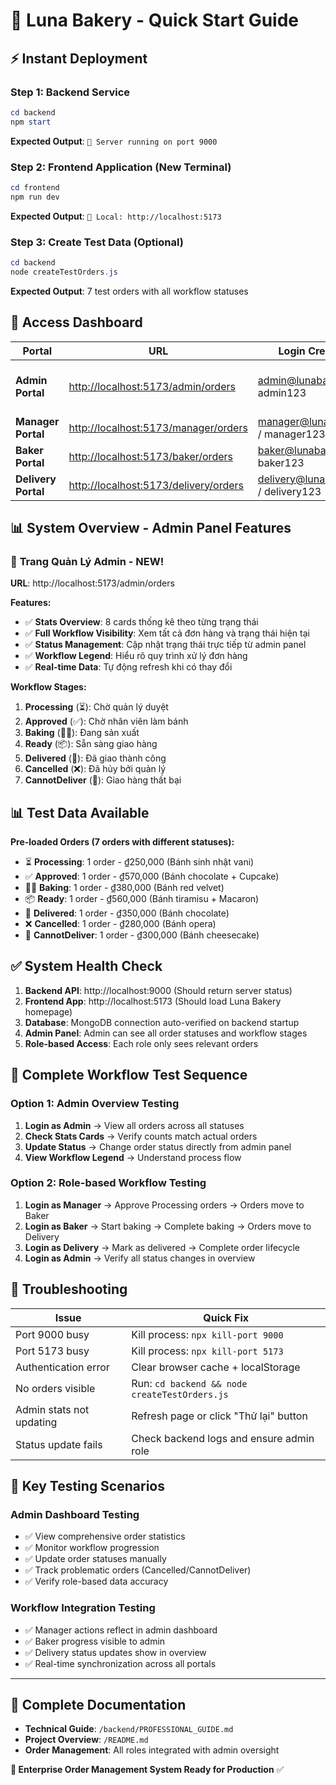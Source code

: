 # 🚀 Luna Bakery - Quick Start Guide

## ⚡ Instant Deployment

### Step 1: Backend Service
```powershell
cd backend
npm start
```
**Expected Output**: `🚀 Server running on port 9000`

### Step 2: Frontend Application (New Terminal)
```powershell
cd frontend
npm run dev
```
**Expected Output**: `🎯 Local: http://localhost:5173`

### Step 3: Create Test Data (Optional)
```powershell
cd backend
node createTestOrders.js
```
**Expected Output**: 7 test orders with all workflow statuses

## 🔐 Access Dashboard

| Portal | URL | Login Credentials | Description |
|--------|-----|-------------------|-------------|
| **Admin Portal** | [http://localhost:5173/admin/orders](http://localhost:5173/admin/orders) | admin@lunabakery.com / admin123 | Tổng quan tất cả đơn hàng trong hệ thống |
| **Manager Portal** | [http://localhost:5173/manager/orders](http://localhost:5173/manager/orders) | manager@lunabakery.com / manager123 | Duyệt/hủy đơn hàng |
| **Baker Portal** | [http://localhost:5173/baker/orders](http://localhost:5173/baker/orders) | baker@lunabakery.com / baker123 | Quản lý sản xuất bánh |
| **Delivery Portal** | [http://localhost:5173/delivery/orders](http://localhost:5173/delivery/orders) | delivery@lunabakery.com / delivery123 | Quản lý giao hàng |

## 📊 System Overview - Admin Panel Features

### 🎯 **Trang Quản Lý Admin** - NEW!
**URL**: http://localhost:5173/admin/orders

**Features:**
- ✅ **Stats Overview**: 8 cards thống kê theo từng trạng thái
- ✅ **Full Workflow Visibility**: Xem tất cả đơn hàng và trạng thái hiện tại
- ✅ **Status Management**: Cập nhật trạng thái trực tiếp từ admin panel
- ✅ **Workflow Legend**: Hiểu rõ quy trình xử lý đơn hàng
- ✅ **Real-time Data**: Tự động refresh khi có thay đổi

**Workflow Stages:**
1. **Processing** (⏳): Chờ quản lý duyệt
2. **Approved** (✅): Chờ nhân viên làm bánh  
3. **Baking** (👨‍🍳): Đang sản xuất
4. **Ready** (📦): Sẵn sàng giao hàng
5. **Delivered** (🚚): Đã giao thành công
6. **Cancelled** (❌): Đã hủy bởi quản lý
7. **CannotDeliver** (🚫): Giao hàng thất bại

## 📊 Test Data Available

**Pre-loaded Orders (7 orders with different statuses):**
- ⏳ **Processing**: 1 order - ₫250,000 (Bánh sinh nhật vani)
- ✅ **Approved**: 1 order - ₫570,000 (Bánh chocolate + Cupcake)
- 👨‍🍳 **Baking**: 1 order - ₫380,000 (Bánh red velvet)
- 📦 **Ready**: 1 order - ₫560,000 (Bánh tiramisu + Macaron)
- 🚚 **Delivered**: 1 order - ₫350,000 (Bánh chocolate)
- ❌ **Cancelled**: 1 order - ₫280,000 (Bánh opera)
- 🚫 **CannotDeliver**: 1 order - ₫300,000 (Bánh cheesecake)

## ✅ System Health Check

1. **Backend API**: http://localhost:9000 (Should return server status)
2. **Frontend App**: http://localhost:5173 (Should load Luna Bakery homepage)
3. **Database**: MongoDB connection auto-verified on backend startup
4. **Admin Panel**: Admin can see all order statuses and workflow stages
5. **Role-based Access**: Each role only sees relevant orders

## 🔄 Complete Workflow Test Sequence

### **Option 1: Admin Overview Testing**
1. **Login as Admin** → View all orders across all statuses
2. **Check Stats Cards** → Verify counts match actual orders
3. **Update Status** → Change order status directly from admin panel
4. **View Workflow Legend** → Understand process flow

### **Option 2: Role-based Workflow Testing**
1. **Login as Manager** → Approve Processing orders → Orders move to Baker
2. **Login as Baker** → Start baking → Complete baking → Orders move to Delivery  
3. **Login as Delivery** → Mark as delivered → Complete order lifecycle
4. **Login as Admin** → Verify all status changes in overview

## 🚨 Troubleshooting

| Issue | Quick Fix |
|-------|-----------|
| Port 9000 busy | Kill process: `npx kill-port 9000` |
| Port 5173 busy | Kill process: `npx kill-port 5173` |
| Authentication error | Clear browser cache + localStorage |
| No orders visible | Run: `cd backend && node createTestOrders.js` |
| Admin stats not updating | Refresh page or click "Thử lại" button |
| Status update fails | Check backend logs and ensure admin role |

## 🎯 Key Testing Scenarios

### **Admin Dashboard Testing**
- ✅ View comprehensive order statistics
- ✅ Monitor workflow progression  
- ✅ Update order statuses manually
- ✅ Track problematic orders (Cancelled/CannotDeliver)
- ✅ Verify role-based data accuracy

### **Workflow Integration Testing**  
- ✅ Manager actions reflect in admin dashboard
- ✅ Baker progress visible to admin
- ✅ Delivery status updates show in overview
- ✅ Real-time synchronization across all portals

---

## 📖 Complete Documentation
- **Technical Guide**: `/backend/PROFESSIONAL_GUIDE.md`
- **Project Overview**: `/README.md`
- **Order Management**: All roles integrated with admin oversight

**🏢 Enterprise Order Management System Ready for Production** ✅ 